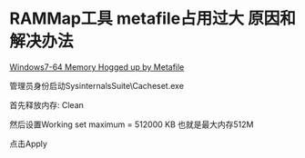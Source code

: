 # RAMMap工具 metafile占用过大 原因和解决办法




[Windows7-64 Memory Hogged up by Metafile](https://answers.microsoft.com/en-us/windows/forum/windows_7-performance/windows7-64-memory-hogged-up-by-metafile/1ab672e4-ea4f-4fc0-bf81-d174aafedd65)

管理员身份启动SysinternalsSuite\Cacheset.exe

首先释放内存: Clean

然后设置Working set maximum = 512000 KB  也就是最大内存512M

点击Apply

